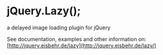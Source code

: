 jQuery.Lazy();
==============

a delayed image loading plugin for jQuery

See documentation, examples and other information on:
[http://jquery.eisbehr.de/lazy](http://jquery.eisbehr.de/lazy/)
